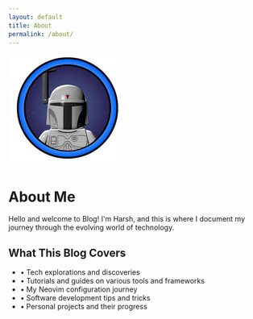 ```yaml
---
layout: default
title: About
permalink: /about/
---
```


<div class="max-w-xl mx-auto mt-12 mb-20 p-8 bg-white rounded-xl shadow-md flex flex-col items-center text-center">
  <img src="/assets/img/avatar.jpg" alt="Harsh avatar" class="w-24 h-24 rounded-full mb-4 border-4 border-gray-100 shadow-sm">
  <h1 class="text-3xl font-bold text-gray-900 mb-2">About Me</h1>
  <p class="text-gray-600 mb-6">Hello and welcome to <span class="font-semibold">Blog!</span> I'm <span class="font-semibold">Harsh</span>, and this is where I document my journey through the evolving world of technology.</p>
  <h2 class="text-xl font-semibold text-gray-800 mb-2 mt-4">What This Blog Covers</h2>
  <ul class="text-left text-gray-700 mb-4 space-y-1">
    <li>• Tech explorations and discoveries</li>
    <li>• Tutorials and guides on various tools and frameworks</li>
    <li>• My Neovim configuration journey</li>
    <li>• Software development tips and tricks</li>
    <li>• Personal projects and their progress</li>
  </ul>
</div>

